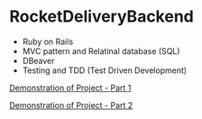 # RocketDeliveryBackend

- Ruby on Rails
- MVC pattern and Relatinal database (SQL)
- DBeaver
- Testing and TDD (Test Driven Development)

[Demonstration of Project - Part 1](https://www.youtube.com/watch?v=9VnVngDaYR0)

[Demonstration of Project - Part 2](https://www.youtube.com/watch?v=rRk8AQZDvSk)
